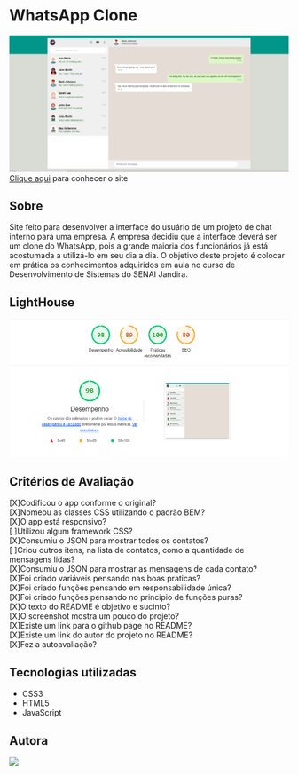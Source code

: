 # WhatsApp Clone
![Imagem do Projeto](./recursos/img/capturar.png)
[Clique aqui](https://ingryd16.github.io/whatsApp-senai-1-2023/ds2m/ingryd_shirlley_da_silva_ribeiro/) para conhecer o site

## Sobre
Site feito para desenvolver a interface do usuário de um projeto de chat interno para uma empresa. A empresa decidiu que a interface deverá ser um clone do WhatsApp, pois a grande maioria dos funcionários já está acostumada a utilizá-lo em seu dia a dia. O objetivo deste projeto é colocar em prática os conhecimentos adquiridos em aula no curso de Desenvolvimento de Sistemas do SENAI Jandira.


## LightHouse
![Imagem nota Lighthouse](./recursos/img/lighthouse.png)

## Critérios de Avaliação
[X]Codificou o app conforme o original?<br>
[X]Nomeou as classes CSS utilizando o padrão BEM?<br>
[X]O app está responsivo?<br>
[ ]Utilizou algum framework CSS?<br>
[X]Consumiu o JSON para mostrar todos os contatos?<br>
[ ]Criou outros itens, na lista de contatos, como a quantidade de mensagens lidas?<br>
[X]Consumiu o JSON para mostrar as mensagens de cada contato?<br>
[X]Foi criado variáveis pensando nas boas praticas?<br>
[X]Foi criado funções pensando em responsabilidade única?<br>
[X]Foi criado funções pensando no principio de funções puras?<br>
[X]O texto do README é objetivo e sucinto?<br>
[X]O screenshot mostra um pouco do projeto?<br>
[X]Existe um link para o github page no README?<br>
[X]Existe um link do autor do projeto no README?<br>
[X]Fez a autoavaliação?<br>

## Tecnologias utilizadas 
- CSS3
- HTML5
- JavaScript

## Autora 
[![](https://avatars.githubusercontent.com/u/109962966?s=100&u=be915e9e3933c32165011676769228b71d70c49c&v=4)](https://github.com/ingryd16)
